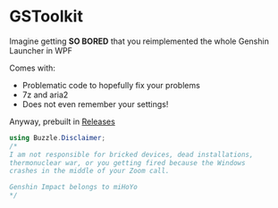 # GSToolkit

Imagine getting **SO BORED** that you reimplemented the whole Genshin Launcher in WPF

Comes with:
- Problematic code to hopefully fix your problems
- 7z and aria2
- Does not even remember your settings!

Anyway, prebuilt in [Releases](https://github.com/ohaiibuzzle/GSToolkit/releases)

```c#
using Buzzle.Disclaimer;
/*
I am not responsible for bricked devices, dead installations,
thermonuclear war, or you getting fired because the Windows 
crashes in the middle of your Zoom call.

Genshin Impact belongs to miHoYo
*/
```
